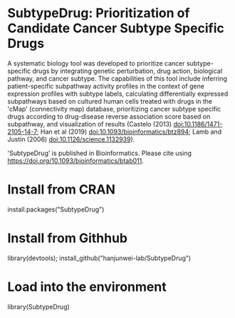 # SubtypeDrug: Prioritization of Candidate Cancer Subtype Specific Drugs
A systematic biology tool was developed to prioritize cancer subtype-specific drugs by integrating genetic perturbation, drug action, biological pathway, and cancer subtype. The capabilities of this tool include inferring patient-specific subpathway activity profiles in the context of gene expression profiles with subtype labels, calculating differentially expressed subpathways based on cultured human cells treated with drugs in the 'cMap' (connectivity map) database, prioritizing cancer subtype specific drugs according to drug-disease reverse association score based on subpathway, and visualization of results (Castelo (2013) <doi:10.1186/1471-2105-14-7>; Han et al (2019) <doi:10.1093/bioinformatics/btz894>; Lamb and Justin (2006) <doi:10.1126/science.1132939>).   

'SubtypeDrug' is published in Bioinformatics. Please cite using https://doi.org/10.1093/bioinformatics/btab011.


# Install from CRAN
install.packages("SubtypeDrug") 

# Install from Githhub
library(devtools); 
install_github("hanjunwei-lab/SubtypeDrug")

# Load into the environment
library(SubtypeDrug)

